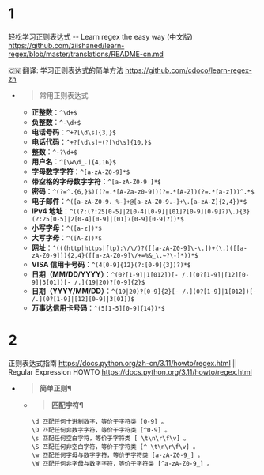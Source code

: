 
# 1

轻松学习正则表达式 -- Learn regex the easy way (中文版) https://github.com/ziishaned/learn-regex/blob/master/translations/README-cn.md

🇨🇳 翻译: 学习正则表达式的简单方法 https://github.com/cdoco/learn-regex-zh
- > 常用正则表达式
  * **正整数**：`^\d+$`
  * **负整数**：`^-\d+$`
  * **电话号码**：`^+?[\d\s]{3,}$`
  * **电话代码**：`^+?[\d\s]+(?[\d\s]{10,}$`
  * **整数**：`^-?\d+$`
  * **用户名**：`^[\w\d_.]{4,16}$`
  * **字母数字字符**：`^[a-zA-Z0-9]*$`
  * **带空格的字母数字字符**：`^[a-zA-Z0-9 ]*$`
  * **密码**：`^(?=^.{6,}$)((?=.*[A-Za-z0-9])(?=.*[A-Z])(?=.*[a-z]))^.*$`
  * **电子邮件**：`^([a-zA-Z0-9._%-]+@[a-zA-Z0-9.-]+\.[a-zA-Z]{2,4})*$`
  * **IPv4 地址**：`^((?:(?:25[0-5]|2[0-4][0-9]|[01]?[0-9][0-9]?)\.){3}(?:25[0-5]|2[0-4][0-9]|[01]?[0-9][0-9]?))*$`
  * **小写字母**：`^([a-z])*$`
  * **大写字母**：`^([A-Z])*$`
  * **网址**：`^(((http|https|ftp):\/\/)?([[a-zA-Z0-9]\-\.])+(\.)([[a-zA-Z0-9]]){2,4}([[a-zA-Z0-9]\/+=%&_\.~?\-]*))*$`
  * **VISA 信用卡号码**：`^(4[0-9]{12}(?:[0-9]{3})?)*$`
  * **日期（MM/DD/YYYY）**：`^(0?[1-9]|1[012])[- /.](0?[1-9]|[12][0-9]|3[01])[- /.](19|20)?[0-9]{2}$`
  * **日期（YYYY/MM/DD）**：`^(19|20)?[0-9]{2}[- /.](0?[1-9]|1[012])[- /.](0?[1-9]|[12][0-9]|3[01])$`
  * **万事达信用卡号码**：`^(5[1-5][0-9]{14})*$`

# 2

正则表达式指南 https://docs.python.org/zh-cn/3.11/howto/regex.html || Regular Expression HOWTO https://docs.python.org/3.11/howto/regex.html
- > **简单正则¶**
  * > **匹配字符¶**
    ```console
    \d 匹配任何十进制数字，等价于字符类 [0-9] 。
    \D 匹配任何非数字字符，等价于字符类 [^0-9] 。
    \s 匹配任何空白字符，等价于字符类 [ \t\n\r\f\v] 。
    \S 匹配任何非空白字符，等价于字符类 [^ \t\n\r\f\v] 。
    \w 匹配任何字母与数字字符，等价于字符类 [a-zA-Z0-9_] 。
    \W 匹配任何非字母与数字字符，等价于字符类 [^a-zA-Z0-9_] 。
    ```

